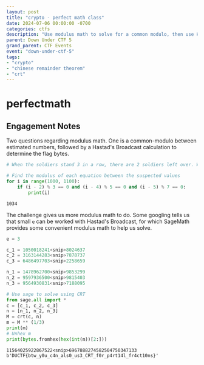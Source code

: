 ```yaml
---
layout: post
title: "crypto - perfect math class"
date: 2024-07-06 00:00:00 -0700
categories: ctfs
description: "Use modulus math to solve for a common modulo, then use Hastad's Broadcast to solve for the flag"
parent: Down Under CTF 5
grand_parent: CTF Events
event: "down-under-ctf-5"
tags:
- "crypto"
- "chinese remainder theorem"
- "crt"
---
```

# perfectmath

## Engagement Notes

Two questions regarding modulus math. One is a common-modulo between estimated numbers, followed by a Hastad's Broadcast calculation to determine the flag bytes.


```python
# When the soldiers stand 3 in a row, there are 2 soldiers left over. When they line up 5 in a row, there are 4 soldiers left over. When they line up 7 in a row, there are 5 soldiers left over.

# Find the modulus of each equation between the suspected values
for i in range(1000, 1100):
    if (i - 2) % 3 == 0 and (i - 4) % 5 == 0 and (i - 5) % 7 == 0:
        print(i)
```

    1034


The challenge gives us more modulus math to do. Some googling tells us that small `e` can be worked with Hastad's Broadcast, for which SageMath provides some convenient modulus math to help us solve.


```python
e = 3

c_1 = 1050018241<snip>8024637
c_2 = 3163144283<snip>7878737
c_3 = 6486497703<snip>2258659

n_1 = 1478962700<snip>9853299
n_2 = 9597936500<snip>9815403
n_3 = 9564930831<snip>7188095

# Use sage to solve using CRT
from sage.all import *
c = [c_1, c_2, c_3]
n = [n_1, n_2, n_3]
M = crt(c, n)
m = M ** (1/3)
print(m)
# Unhex m
print(bytes.fromhex(hex(int(m))[2:]))

```

    11564025922867522<snip>6967888274582504750347133
    b'DUCTF{btw_y0u_c4n_als0_us3_CRT_f0r_p4rt14l_fr4ct10ns}'

